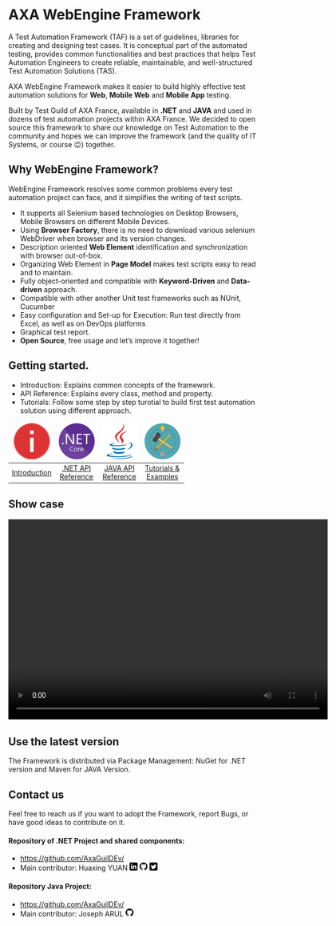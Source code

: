 ﻿# AXA WebEngine Framework

A Test Automation Framework (TAF) is a set of guidelines, libraries for creating and designing test cases.
It is conceptual part of the automated testing, provides common functionalities and best practices that helps Test Automation Engineers to create reliable, maintainable, and well-structured Test Automation Solutions (TAS).

AXA WebEngine Framework makes it easier to build highly effective test automation solutions for **Web**, **Mobile Web** and **Mobile App** testing.

Built by Test Guild of AXA France, available in **.NET** and **JAVA** and used in dozens of test automation projects within AXA France. We decided to open source this framework to share our knowledge on Test Automation to the community and hopes we can improve the framework (and the quality of IT Systems, or course 😉) together.

## Why WebEngine Framework?
WebEngine Framework resolves some common problems every test automation project can face, and it simplifies the writing of test scripts.
* It supports all Selenium based technologies on Desktop Browsers, Mobile Browsers on different Mobile Devices.
* Using **Browser Factory**, there is no need to download various selenium WebDriver when browser and its version changes.
* Description oriented **Web Element** identification and synchronization with browser out-of-box.
* Organizing Web Element in **Page Model** makes test scripts easy to read and to maintain.
* Fully object-oriented and compatible with **Keyword-Driven** and **Data-driven** approach.
* Compatible with other another Unit test frameworks such as NUnit, Cucumber
* Easy configuration and Set-up for Execution: Run test directly from Excel, as well as on DevOps platforms
* Graphical test report.
* **Open Source**, free usage and let’s improve it together!

<style>
table {
	text-align: center
}

td, th, tr {
   border: none!important;
   text-align: center
}
</style>


## Getting started.
* Introduction: Explains common concepts of the framework.
* API Reference: Explains every class, method and property.
* Tutorials: Follow some step by step turotial to build first test automation solution using different approach.

| <img src="images/info.svg" alt="Introduction" width="72" style="text-align: center" />|<img src="images/net_core.svg" alt=".NET API Reference" width="72" style="text-align: center" />| <img src="images/java.svg" alt="JAVA API Reference" width="72" style="text-align: center" />|<img src="images/build.svg" alt="Tutorials" width="72" style="text-align: center" />|
|--------------|--------------|--------------|--------------|
| [Introduction](articles/intro.md) | [.NET API<br />Reference](api_net/) | [JAVA API<br />Reference](api_java/) | [Tutorials &<br />Examples](tutorials/intro.md) |

## Show case
<video width="640" height="400" controls>
  <source src="files/run-from-excel.mp4" type="video/mp4">
</video>

## Use the latest version
The Framework is distributed via Package Management: NuGet for .NET version and Maven for JAVA Version.


## Contact us
Feel free to reach us if you want to adopt the Framework, report Bugs, or have good ideas to contribute on it.

#### Repository of .NET Project and shared components:
+ https://github.com/AxaGuilDEv/
+ Main contributor: Huaxing YUAN [<img src="images/linked-in.svg" width="16" />](https://www.linkedin.com/in/huaxing-yuan/) [<img src="images/github.svg" width="16" />](https://github.com/huaxing-yuan) [<img src="images/twitter.svg" width="16" />](https://twitter.com/huaxing_yuan)

#### Repository Java Project:
+ https://github.com/AxaGuilDEv/
+ Main contributor: Joseph ARUL [<img src="images/github.svg" width="16" />](https://github.com/josepha26)
